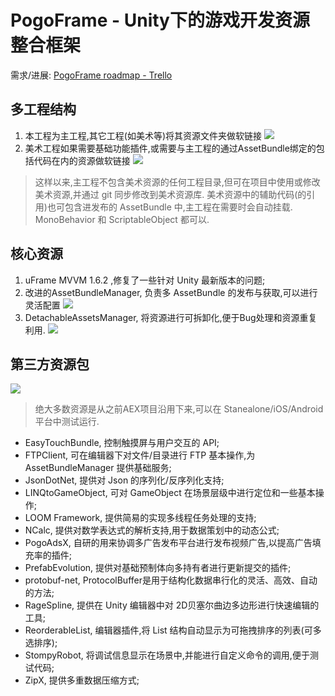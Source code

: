 # PogoFrame - Unity下的游戏开发资源整合框架

需求/进展: [PogoFrame roadmap - Trello](https://trello.com/b/H9kJLqPU/pogoframe-roadmap)

## 多工程结构

 1. 本工程为主工程,其它工程(如美术等)将其资源文件夹做软链接
![](leanote://file/getImage?fileId=57907fe077bbd67630000008)
 2. 美术工程如果需要基础功能插件,或需要与主工程的通过AssetBundle绑定的包括代码在内的资源做软链接
![](leanote://file/getImage?fileId=5790809977bbd67630000009)

> 这样以来,主工程不包含美术资源的任何工程目录,但可在项目中使用或修改美术资源,并通过 git 同步修改到美术资源库.
美术资源中的辅助代码(的引用)也可包含进发布的 AssetBundle 中,主工程在需要时会自动挂载.
MonoBehavior 和 ScriptableObject 都可以.

## 核心资源

 1. uFrame MVVM 1.6.2 ,修复了一些针对 Unity 最新版本的问题;
 2. 改进的AssetBundleManager, 负责多 AssetBundle 的发布与获取,可以进行灵活配置
![](leanote://file/getImage?fileId=57907db477bbd67630000007)
 3. DetachableAssetsManager, 将资源进行可拆卸化,便于Bug处理和资源重复利用.
![](leanote://file/getImage?fileId=57907d0977bbd67630000004)

## 第三方资源包
![](leanote://file/getImage?fileId=5790820377bbd6763000000a)

> 绝大多数资源是从之前AEX项目沿用下来,可以在 Stanealone/iOS/Android 平台中测试运行.

 - EasyTouchBundle, 控制触摸屏与用户交互的 API;
 - FTPClient, 可在编辑器下对文件/目录进行 FTP 基本操作,为 AssetBundleManager 提供基础服务;
 - JsonDotNet, 提供对 Json 的序列化/反序列化支持;
 - LINQtoGameObject, 可对 GameObject 在场景层级中进行定位和一些基本操作;
 - LOOM Framework, 提供简易的实现多线程任务处理的支持;
 - NCalc, 提供对数学表达式的解析支持,用于数据策划中的动态公式;
 - PogoAdsX, 自研的用来协调多广告发布平台进行发布视频广告,以提高广告填充率的插件;
 - PrefabEvolution, 提供对基础预制体向多持有者进行更新提交的插件;
 - protobuf-net, ProtocolBuffer是用于结构化数据串行化的灵活、高效、自动的方法;
 - RageSpline, 提供在 Unity 编辑器中对 2D贝塞尔曲边多边形进行快速编辑的工具;
 - ReorderableList, 编辑器插件,将 List 结构自动显示为可拖拽排序的列表(可多选排序);
 - StompyRobot, 将调试信息显示在场景中,并能进行自定义命令的调用,便于测试代码;
 - ZipX, 提供多重数据压缩方式;
